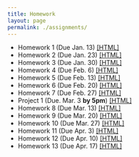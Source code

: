 ```yaml
---
title: Homework
layout: page
permalink: ./assignments/
---
```


* Homework 1 (Due Jan. 13) [[HTML]](./homework1.html)
* Homework 2 (Due Jan. 23) [[HTML]](./homework2.html)
* Homework 3 (Due Jan. 30) [[HTML]](./homework3.html)
* Homework 4 (Due Feb. 6) [[HTML]](./homework4.html)
* Homework 5 (Due Feb. 13) [[HTML]](./homework5.html)
* Homework 6 (Due Feb. 20) [[HTML]](./homework6.html)
* Homework 7 (Due Feb. 27) [[HTML]](./homework7.html)
* Project 1 (Due. Mar. 3 **by 5pm**) [[HTML]](./project1.html)
* Homework 8 (Due Mar. 13) [[HTML]](./homework8.html)
* Homework 9 (Due Mar. 20) [[HTML]](./homework9.html)
* Homework 10 (Due Mar. 27) [[HTML]](./homework10.html)
* Homework 11 (Due Apr. 3) [[HTML]](./homework11.html)
* Homework 12 (Due Apr. 10) [[HTML]](./homework12.html)
* Homework 13 (Due Apr. 17) [[HTML]](./homework13.html)
